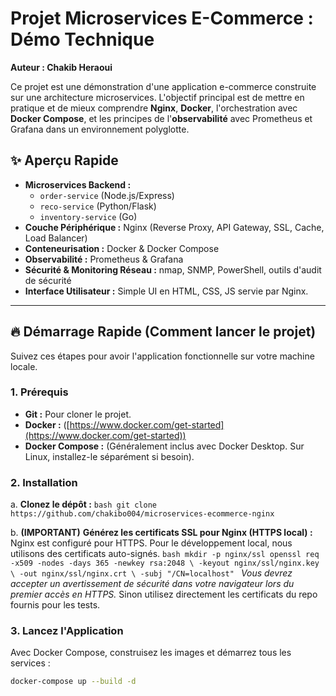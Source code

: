# Projet Microservices E-Commerce : Démo Technique

**Auteur : Chakib Heraoui**

Ce projet est une démonstration d'une application e-commerce construite sur une architecture microservices. L'objectif principal est de mettre en pratique et de mieux comprendre **Nginx**, **Docker**, l'orchestration avec **Docker Compose**, et les principes de l'**observabilité** avec Prometheus et Grafana dans un environnement polyglotte.

## ✨ Aperçu Rapide

* **Microservices Backend :**
    * `order-service` (Node.js/Express)
    * `reco-service` (Python/Flask)
    * `inventory-service` (Go)
* **Couche Périphérique :** Nginx (Reverse Proxy, API Gateway, SSL, Cache, Load Balancer)
* **Conteneurisation :** Docker & Docker Compose
* **Observabilité :** Prometheus & Grafana
* **Sécurité & Monitoring Réseau :** nmap, SNMP, PowerShell, outils d'audit de sécurité
* **Interface Utilisateur :** Simple UI en HTML, CSS, JS servie par Nginx.

---

## 🔥 Démarrage Rapide (Comment lancer le projet)

Suivez ces étapes pour avoir l'application fonctionnelle sur votre machine locale.

### 1. Prérequis

* **Git :** Pour cloner le projet.
* **Docker :** ([https://www.docker.com/get-started](https://www.docker.com/get-started))
* **Docker Compose :** (Généralement inclus avec Docker Desktop. Sur Linux, installez-le séparément si besoin).

### 2. Installation

a.  **Clonez le dépôt :**
    ```bash
    git clone https://github.com/chakibo004/microservices-ecommerce-nginx
    ```

b.  **(IMPORTANT)** **Générez les certificats SSL pour Nginx (HTTPS local) :**
    Nginx est configuré pour HTTPS. Pour le développement local, nous utilisons des certificats auto-signés.
    ```bash
    mkdir -p nginx/ssl
    openssl req -x509 -nodes -days 365 -newkey rsa:2048 \
      -keyout nginx/ssl/nginx.key \
      -out nginx/ssl/nginx.crt \
      -subj "/CN=localhost"
    ```
    *Vous devrez accepter un avertissement de sécurité dans votre navigateur lors du premier accès en HTTPS.*
    Sinon utilisez directement les certificats du repo fournis pour les tests.

### 3. Lancez l'Application

Avec Docker Compose, construisez les images et démarrez tous les services :
```bash
docker-compose up --build -d
